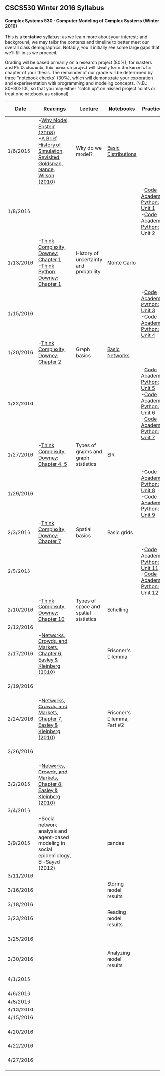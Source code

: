 ## CSCS530 Winter 2016 Syllabus
#### Complex Systems 530 - Computer Modeling of Complex Systems (Winter 2016)

This is a __tentative__ syllabus; as we learn more about your interests and background, we may tailor the contents and timeline to better meet our overall class demographics.  Notably, you'll initially see some large gaps that we'll fill in as we proceed.

Grading will be based primarily on a research project (80%); for masters and Ph.D. students, this research project will ideally form the kernel of a chapter of your thesis.  The remainder of our grade will be determined by three "notebook checks" (30%), which will demonstrate your exploration and experimentation with programming and modeling concepts.  (N.B.: 80+30>100, so that you may either "catch up" on missed project points or treat one notebook as optional)


| Date      | Readings                                                                                                                                                                 | Lecture                                | Notebooks               | Practice                                                                                            | Notebook Checks         | Project                  |
|-----------|--------------------------------------------------------------------------------------------------------------------------------------------------------------------------|----------------------------------------|-------------------------|-----------------------------------------------------------------------------------------------------|-------------------------|--------------------------|
| 1/6/2016  |  -[Why Model,   Epstein (2008)](https://github.com/mjbommar/cscs-530-w2016/blob/master/readings/epstein-why-model.pdf) <br>     -[A Brief History of Simulation, Revisited, Goldsman, Nance, Wilson (2010)](https://github.com/mjbommar/cscs-530-w2016/blob/master/readings/goldsman-et-al-brief-history-of-simulation.pdf)                                                           | Why do we model?                       | [Basic Distributions](https://github.com/mjbommar/cscs-530-w2016/blob/master/notebooks/basic-random/001-basic_distributions.ipynb)     |                                                                                                     |                         |                          |
| 1/8/2016  |                                                                                                                                                                          |                                        |                         |  -[Code Academy Python: Unit 1](https://www.codecademy.com/learn/python)<br>      -[Code Academy Python: Unit 2](https://www.codecademy.com/learn/python)                                   |                         |                          |
| 1/13/2016 |  -[Think Complexity, Downey: Chapter 1](https://github.com/mjbommar/cscs-530-w2016/blob/master/readings/downey-thinkcomplexity.pdf)<br>      -[Think Python, Downey: Chapter 1](https://github.com/mjbommar/cscs-530-w2016/blob/master/readings/downey-thinkpython.pdf)                                                                                            | History of uncertainty and probability | [Monte Carlo](https://github.com/mjbommar/cscs-530-w2016/blob/master/notebooks/basic-random/002-monte_carlo.ipynb)             |                                                                                                     |                         |                          |
| 1/15/2016 |                                                                                                                                                                          |                                        |                         |  -[Code Academy Python: Unit 3](https://www.codecademy.com/learn/python)<br>      -[Code Academy Python: Unit 4](https://www.codecademy.com/learn/python)                                   |                         |                          |
| 1/20/2016 |  -[Think Complexity, Downey: Chapter 2](https://github.com/mjbommar/cscs-530-w2016/blob/master/readings/downey-thinkcomplexity.pdf)<br>                                                                                                                                  | Graph basics                           | [Basic Networks](https://github.com/mjbommar/cscs-530-w2016/blob/master/notebooks/basic-space/003-basic_network.ipynb)          |                                                                                                     |                         | Model Brainstorming - assigned (5%) |
| 1/22/2016 |                                                                                                                                                                          |                                        |                         |  -[Code Academy Python: Unit 5](https://www.codecademy.com/learn/python)<br>      -[Code Academy Python: Unit 6](https://www.codecademy.com/learn/python)<br>      -[Code Academy Python: Unit 7](https://www.codecademy.com/learn/python) |                         |                          |
| 1/27/2016 |  -[Think Complexity, Downey: Chapter 4, 5](https://github.com/mjbommar/cscs-530-w2016/blob/master/readings/downey-thinkcomplexity.pdf)<br>                                                                                                                               | Types of graphs and graph statistics   | SIR                     |                                                                                                     |                         | Model Brainstorming - due                         |
| 1/29/2016 |                                                                                                                                                                          |                                        |                         |  -[Code Academy Python: Unit 8](https://www.codecademy.com/learn/python)<br>      -[Code Academy Python: Unit 9](https://www.codecademy.com/learn/python)                                   |                         |                          |
| 2/3/2016  |  -[Think Complexity, Downey: Chapter 7](https://github.com/mjbommar/cscs-530-w2016/blob/master/readings/downey-thinkcomplexity.pdf)<br>                                                                                                                                  | Spatial basics                         | Basic grids             |                                                                                                     |                         |                          |
| 2/5/2016  |                                                                                                                                                                          |                                        |                         |  -[Code Academy Python: Unit 11](https://www.codecademy.com/learn/python)<br>      -[Code Academy Python: Unit 12](https://www.codecademy.com/learn/python)                                 |                         |                          |
| 2/10/2016 |  -[Think Complexity, Downey: Chapter 10](https://github.com/mjbommar/cscs-530-w2016/blob/master/readings/downey-thinkcomplexity.pdf)<br>                                                                                                                                 | Types of space and spatial statistics  | Schelling               |                                                                                                     |                         |      |
| 2/12/2016 |                                                                                                                                                                          |                                        |                         |                                                                                                     |                         |                          |
| 2/17/2016 |  -[Networks, Crowds, and Markets, Chapter 6, Easley & Kleinberg (2010)](https://github.com/mjbommar/cscs-530-w2016/raw/master/readings/easley-kleinberg-networks-crowds-markets-ch6.pdf) |                                        | Prisoner's Dilemma               |                                                                                                     |                         |                          |
| 2/19/2016 |                                                                                                                                                                          |                                        |                         |                                                                                                     | Notebook Check #1 (10%) |   |
| 2/24/2016 |  -[Networks, Crowds, and Markets, Chapter 7, Easley & Kleinberg (2010)](https://github.com/mjbommar/cscs-530-w2016/raw/master/readings/easley-kleinberg-networks-crowds-markets-ch7.pdf)                          |                                          | Prisoner's Dilemma, Part #2                         |                                                                                                     |                         |                          |
| 2/26/2016 |                                                                                                                                                                          |                                        |                         |                                                                                                     |                         | Model Proposal (10%) |
| 3/2/2016  |  -[Networks, Crowds, and Markets, Chapter 8, Easley & Kleinberg (2010)](https://github.com/mjbommar/cscs-530-w2016/raw/master/readings/easley-kleinberg-networks-crowds-markets-ch8.pdf)                           |                                        |                         |                                                                                                     |                         |                          |
| 3/4/2016  |                                                                                                                                                                          |                                        |                         |                                                                                                     |                         |                          |
| 3/9/2016  |  -Social network analysis and   agent-based modeling in social epidemiology, El-Sayed (2012)                                                                             |                                        | pandas                  |                                                                                                     |                         |                          |
| 3/11/2016 |                                                                                                                                                                          |                                        |                         |                                                                                                     |                         |                          |
| 3/16/2016 |                                                                                                                                                                          |                                        | Storing model results   |                                                                                                     |                         |                          |
| 3/18/2016 |                                                                                                                                                                          |                                        |                         |                                                                                                     |                         |                          |
| 3/23/2016 |                                                                                                                                                                          |                                        | Reading model results   |                                                                                                     |                         |                          |
| 3/25/2016 |                                                                                                                                                                          |                                        |                         |                                                                                                     |                         | Midterm Assessment (25%) |
| 3/30/2016 |                                                                                                                                                                          |                                        | Analyzing model results |                                                                                                     |                         |                          |
| 4/1/2016  |                                                                                                                                                                          |                                        |                         |                                                                                                     | Notebook Check #2 (10%) |                          |
| 4/6/2016  |                                                                                                                                                                          |                                        |                         |                                                                                                     |                         |                          |
| 4/8/2016  |                                                                                                                                                                          |                                        |                         |                                                                                                     |                         |                          |
| 4/13/2016 |                                                                                                                                                                          |                                        |                         |                                                                                                     |                         |                          |
| 4/15/2016 |                                                                                                                                                                          |                                        |                         |                                                                                                     |                         |                          |
| 4/20/2016 |                                                                                                                                                                          |                                        |                         |                                                                                                     | Notebook Check #3 (10%) |                          |
| 4/22/2016 |                                                                                                                                                                          |                                        |                         |                                                                                                     |                         |                          |
| 4/27/2016 |                                                                                                                                                                          |                                        |                         |                                                                                                     |                         | Final Assessment (40%)   |

